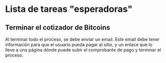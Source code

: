 # Lista de tareas "esperadoras"
## Terminar el cotizador de Bitcoins
Al terminar todo el proceso, se debe enviar un email. Este email debe tener información para que el usuario pueda pagar al sitio, y un enlace que lo lleve a una página dónde puede subir el comprobante de pago y terminar el proceso.